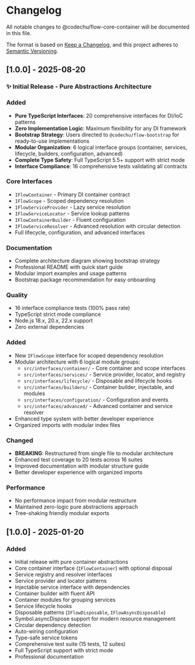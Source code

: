 # Changelog

All notable changes to @codechu/flow-core-container will be documented in this file.

The format is based on [Keep a Changelog](https://keepachangelog.com/en/1.0.0/),
and this project adheres to [Semantic Versioning](https://semver.org/spec/v2.0.0.html).

## [1.0.0] - 2025-08-20

### ✨ Initial Release - Pure Abstractions Architecture

### Added
- **Pure TypeScript Interfaces**: 20 comprehensive interfaces for DI/IoC patterns
- **Zero Implementation Logic**: Maximum flexibility for any DI framework
- **Bootstrap Strategy**: Users directed to `@codechu/flow-bootstrap` for ready-to-use implementations
- **Modular Organization**: 6 logical interface groups (container, services, lifecycle, builders, configuration, advanced)
- **Complete Type Safety**: Full TypeScript 5.5+ support with strict mode
- **Interface Compliance**: 16 comprehensive tests validating all contracts

### Core Interfaces
- `IFlowContainer` - Primary DI container contract
- `IFlowScope` - Scoped dependency resolution  
- `IFlowServiceProvider` - Lazy service resolution
- `IFlowServiceLocator` - Service lookup patterns
- `IFlowContainerBuilder` - Fluent configuration
- `IFlowServiceResolver` - Advanced resolution with circular detection
- Full lifecycle, configuration, and advanced interfaces

### Documentation
- Complete architecture diagram showing bootstrap strategy
- Professional README with quick start guide  
- Modular import examples and usage patterns
- Bootstrap package recommendation for easy onboarding

### Quality
- 16 interface compliance tests (100% pass rate)
- TypeScript strict mode compliance
- Node.js 18.x, 20.x, 22.x support
- Zero external dependencies

### Added
- New `IFlowScope` interface for scoped dependency resolution
- Modular architecture with 6 logical module groups:
  - `src/interfaces/container/` - Core container and scope interfaces
  - `src/interfaces/services/` - Service provider, locator, and registry
  - `src/interfaces/lifecycle/` - Disposable and lifecycle hooks
  - `src/interfaces/builders/` - Container builder, injectable, and modules
  - `src/interfaces/configuration/` - Configuration and events
  - `src/interfaces/advanced/` - Advanced container and service resolver
- Enhanced type system with better developer experience
- Organized imports with modular index files

### Changed
- **BREAKING**: Restructured from single file to modular architecture
- Enhanced test coverage to 20 tests across 16 suites
- Improved documentation with modular structure guide
- Better developer experience with organized imports

### Performance
- No performance impact from modular restructure
- Maintained zero-logic pure abstractions approach
- Tree-shaking friendly modular exports

## [1.0.0] - 2025-01-20

### Added
- Initial release with pure container abstractions
- Core container interface (`IFlowContainer`) with optional disposal
- Service registry and resolver interfaces
- Service provider and locator patterns
- Injectable service interface with dependencies
- Container builder with fluent API
- Container modules for grouping services
- Service lifecycle hooks
- Disposable patterns (`IFlowDisposable`, `IFlowAsyncDisposable`)
- Symbol.asyncDispose support for modern resource management
- Circular dependency detection
- Auto-wiring configuration
- Type-safe service tokens
- Comprehensive test suite (15 tests, 12 suites)
- Full TypeScript support with strict mode
- Professional documentation